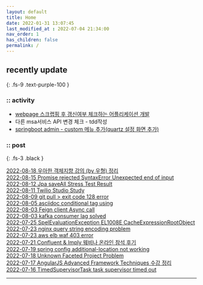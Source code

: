 ```yaml
---
layout: default
title: Home
date: 2022-01-31 13:07:45
last_modified_at : 2022-07-04 21:34:00
nav_order: 1
has_children: false
permalink: /
---
```

 
## recently update
{: .fs-9 .text-purple-100 }

### :: activity

- [webpage 스크랩핑 후 갱신여부 체크하는 어플리케이션 개발](./docs/etc/webpage_scrapping.md)  
- 다른 msa서비스 API 변경 체크 - tdd작성  
- [springboot admin - custom 메뉴 추가(quartz 설정 화면 추가)](./docs/etc/spring_boot_admin_quartz.md)  

### :: post

{: .fs-3 .black }

[2022-08-18 우아한 객체지향 강의 (by 우형) 정리](./docs/mooc/etc/baemin_object%20_oriented.md)  
[2022-08-15 Promise rejected SyntaxError Unexpected end of input](./docs/errors/promise_rejected_syntaxError.md)  
[2022-08-12 Jpa saveAll Stress Test Result](./docs/msa/jpa/jpa_saveAll.md)  
[2022-08-11 Twilio Studio Study](./docs/etc/twilio_studio_study.md)  
[2022-08-09 git pull > exit code 128 error](./docs/errors/git_pull_128_error.md)  
[2022-08-05 asciidoc conditional tag using](./docs/msa/api/asciidoc_conditional_tag_using.md)  
[2022-08-03 Feign client Async call](./docs/msa/feign/feignclient_async.md)  
[2022-08-03 kafka consumer lag solved](./docs/msa/kafka/kafka_consumer_lag.md)  
[2022-07-25 SpelEvaluationException EL1008E CacheExpressionRootObject](./docs/errors/spelEvaluationException.md)  
[2022-07-23 nginx query string encoding problem](./docs/msa/nginx/nginx_encoding_problem.md)  
[2022-07-23 aws elb waf 403 error](./docs/errors/elb_waf_rule_403.md)  
[2022-07-21 Confluent & Imply 웨비나 온라인 참석 후기](./docs/mooc/etc/confluent_imply_webinar.md)  
[2022-07-19 spring config additional-location not working](./docs/msa/spring-cloud/spring_config1.md)  
[2022-07-18 Unknown Faceted Project Problem](./docs/errors/eclipse_error1.md)  
[2022-07-17 AngularJS Advanced Framework Techniques 수강 정리](./docs/mooc/etc/edx_angularjs.md)  
[2022-07-16 TimedSupervisorTask task supervisor timed out](./docs/errors/timedSupervisorTask_timed_out.md)   

---
